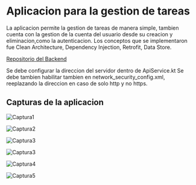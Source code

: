 # Aplicacion para la gestion de tareas

La aplicacion permite la gestion de tareas de manera simple, tambien cuenta con la gestion de la cuenta del usuario desde su creacion y eliminacion,como la autenticacion.
Los conceptos que se implementaron fue Clean Architecture, Dependency Injection, Retrofit, Data Store.

[Repositorio del Backend](https://github.com/RodrigoGonzalez78/tasks_management_backend)

Se debe configurar la direccion del servidor dentro de ApiService.kt
Se debe tambien habilitar tambien en network_security_config.xml, reeplazando la direccion en caso de solo http y no https.

## Capturas de la aplicacion

![Captura1](/images/1.png)

![Captura2](/images/2.png)

![Captura3](/images/3.png)

![Captura3](/images/4.png)

![Captura4](/images/5.png)

![Captura5](/images/6.png)